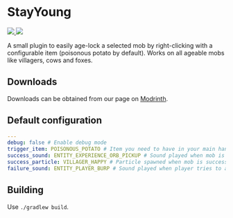 # StayYoung

[![](https://img.shields.io/modrinth/v/CER9h76l?style=for-the-badge) ![](https://img.shields.io/modrinth/dt/CER9h76l?style=for-the-badge)](https://modrinth.com/mod/stay-young)

A small plugin to easily age-lock a selected mob by right-clicking with a configurable item (poisonous potato by default).
Works on all ageable mobs like villagers, cows and foxes.

## Downloads

Downloads can be obtained from our page on [Modrinth](https://modrinth.com/mod/stay-young).

## Default configuration

```yaml
---
debug: false # Enable debug mode
trigger_item: POISONOUS_POTATO # Item you need to have in your main hand when right-clicking
success_sound: ENTITY_EXPERIENCE_ORB_PICKUP # Sound played when mob is successfully age-locked
success_particle: VILLAGER_HAPPY # Particle spawned when mob is successfully age-locked
failure_sound: ENTITY_PLAYER_BURP # Sound played when player tries to age-lock an already age-locked mob
```

## Building

Use `./gradlew build`.
